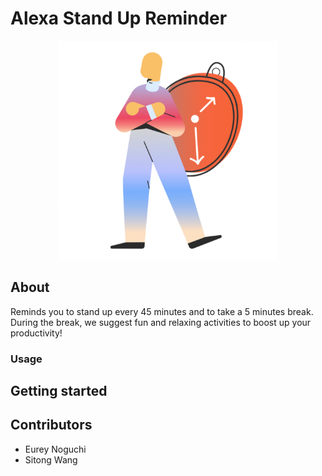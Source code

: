 # Alexa Stand Up Reminder
<p align="center">
  <img src="https://github.com/eureyuri/alexa-stand-up-reminder/blob/main/assets/images/en-US_largeIconUri.png" width="350" alt="Stand up reminder logo">
</p>

## About
Reminds you to stand up every 45 minutes and to take a 5 minutes break. During the break, we suggest fun and relaxing activities to boost up your productivity!

### Usage

## Getting started

## Contributors
- Eurey Noguchi
- Sitong Wang 
